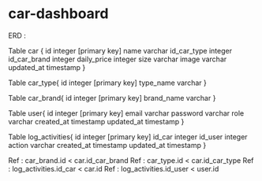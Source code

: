 # car-dashboard

ERD :

Table car {
  id integer [primary key]
  name varchar
  id_car_type integer
  id_car_brand integer
  daily_price integer
  size varchar
  image  varchar
  updated_at timestamp
}

Table car_type{
  id integer [primary key]
  type_name varchar
}

Table car_brand{
  id integer [primary key]
  brand_name varchar
}

Table user{
  id integer [primary key]
  email varchar
  password varchar
  role varchar
  created_at timestamp
  updated_at timestamp
}

Table log_activities{
  id integer [primary key]
  id_car integer
  id_user integer
  action varchar
  created_at timestamp
  updated_at timestamp
}

Ref : car_brand.id < car.id_car_brand
Ref : car_type.id < car.id_car_type
Ref : log_activities.id_car < car.id
Ref : log_activities.id_user < user.id
